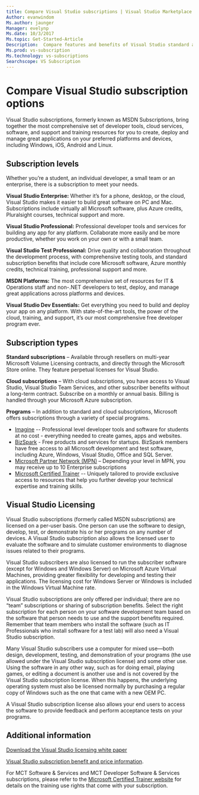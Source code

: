 ```yaml
---
title: Compare Visual Studio subscriptions | Visual Studio Marketplace
Author: evanwindom
Ms.author: jaunger
Manager: evelynp
Ms.date: 10/3/2017
Ms.topic: Get-Started-Article
Description:  Compare features and benefits of Visual Studio standard and cloud subscriptions
Ms.prod: vs-subscription
Ms.technology: vs-subscriptions
Searchscope: VS Subscription
---
```


# Compare Visual Studio subscription options

Visual Studio subscriptions, formerly known as MSDN Subscriptions, bring together the most comprehensive set of developer tools, cloud services, software, and support and training resources for you to create, deploy and manage great applications on your preferred platforms and devices, including Windows, iOS, Android and Linux. 

## Subscription levels
Whether you’re a student, an individual developer, a small team or an enterprise, there is a subscription to meet your needs. 

**Visual Studio Enterprise:**  Whether it’s for a phone, desktop, or the cloud, Visual Studio makes it easier to build great software on PC and Mac. Subscriptions include virtually all Microsoft software, plus Azure credits, Pluralsight courses, technical support and more.

**Visual Studio Professional:**  Professional developer tools and services for building any app for any platform. Collaborate more easily and be more productive, whether you work on your own or with a small team.

**Visual Studio Test Professional:**  Drive quality and collaboration throughout the development process, with comprehensive testing tools, and standard subscription benefits that include core Microsoft software, Azure monthly credits, technical training, professional support and more.

**MSDN Platforms:**  The most comprehensive set of resources for IT & Operations staff and non-.NET developers to test, deploy, and manage great applications across platforms and devices.

**Visual Studio Dev Essentials:**   Get everything you need to build and deploy your app on any platform. With state-of-the-art tools, the power of the cloud, training, and support, it’s our most comprehensive free developer program ever.  

## Subscription types
**Standard subscriptions** – Available through resellers on multi-year Microsoft Volume Licensing contracts, and directly through the Microsoft Store online.  They feature perpetual licenses for Visual Studio. 

**Cloud subscriptions** – With cloud subscriptions, you have access to Visual Studio, Visual Studio Team Services, and other subscriber benefits without a long-term contract.  Subscribe on a monthly or annual basis. Billing is handled through your Microsoft Azure subscription. 

**Programs** – In addition to standard and cloud subscriptions, Microsoft offers subscriptions through a variety of special programs.

- [Imagine](https://imagine.microsoft.com/en-us/about) -- Professional level developer tools and software for students at no cost - everything needed to create games, apps and websites.
- [BizSpark](https://bizspark.microsoft.com/About/Offers) - Free products and services for startups.  BizSpark members have free access to all Microsoft development and test software, including Azure, Windows, Visual Studio, Office and SQL Server. 
- [Microsoft Partner Network (MPN)](https://partner.microsoft.com/en-us)  – Depending your level in MPN, you may receive up to 10 Enterprise subscriptions 
- [Microsoft Certified Trainer](https://www.microsoft.com/en-us/learning/mct-certification.aspx) -- Uniquely tailored to provide exclusive access to resources that help you further develop your technical expertise and training skills.

## Visual Studio Licensing
Visual Studio subscriptions (formerly called MSDN subscriptions) are licensed on a per-user basis. One person can use the software to design, develop, test, or demonstrate his or her programs on any number of devices. A Visual Studio subscription also allows the licensed user to evaluate the software and to simulate customer environments to diagnose issues related to their programs.

Visual Studio subscribers are also licensed to run the subscriber software (except for Windows and Windows Server) on Microsoft Azure Virtual Machines, providing greater flexibility for developing and testing their applications. The licensing cost for Windows Server or Windows is included in the Windows Virtual Machine rate.

Visual Studio subscriptions are only offered per individual; there are no “team” subscriptions or sharing of subscription benefits.  Select the right subscription for each person on your software development team based on the software that person needs to use and the support benefits required. Remember that team members who install the software (such as IT Professionals who install software for a test lab) will also need a Visual Studio subscription. 

Many Visual Studio subscribers use a computer for mixed use—both design, development, testing, and demonstration of your programs (the use allowed under the Visual Studio subscription license) and some other use. Using the software in any other way, such as for doing email, playing games, or editing a document is another use and is not covered by the Visual Studio subscription license. When this happens, the underlying operating system must also be licensed normally by purchasing a regular copy of Windows such as the one that came with a new OEM PC.

A Visual Studio subscription license also allows your end users to access the software to provide feedback and perform acceptance tests on your programs.

## Additional information
[Download the Visual Studio licensing white paper](https://www.microsoft.com/downloads/details.aspx?displaylang=en&FamilyID=2b1504e6-0bf1-46da-be0e-85cc792c6b9d)

[Visual Studio subscription benefit and price information](https://www.visualstudio.com/pricing).

For MCT Software & Services and MCT Developer Software & Services subscriptions, please refer to the [Microsoft Certified Trainer website](https://www.microsoft.com/learning/en-us/mct-certification.aspx#item-ID0EFAAAAACA) for details on the training use rights that come with your subscription.  